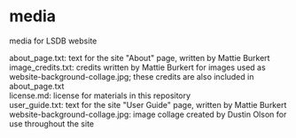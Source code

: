 # media
media for LSDB website 

about_page.txt: text for the site "About" page, written by Mattie Burkert<br/>
image_credits.txt: credits written by Mattie Burkert for images used as website-background-collage.jpg; these credits are also included in about_page.txt<br/>
license.md: license for materials in this repository<br/>
user_guide.txt: text for the site "User Guide" page, written by Mattie Burkert<br/>
website-background-collage.jpg: image collage created by Dustin Olson for use throughout the site<br/>
